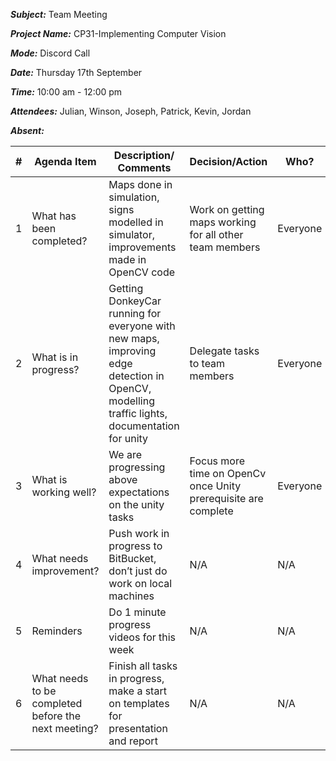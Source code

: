 ***Subject:*** Team Meeting

***Project Name:*** CP31-Implementing Computer Vision

***Mode:*** Discord Call

***Date:*** Thursday 17th September 

***Time:*** 10:00 am - 12:00 pm

***Attendees:*** Julian, Winson, Joseph, Patrick, Kevin, Jordan

***Absent:*** 


|     #    |     Agenda Item                                             |     Description/   Comments                                                                                                 |     Decision/Action                                                                        |     Who?        |     Items for   escalation                 |
|----------|-------------------------------------------------------------|-----------------------------------------------------------------------------------------------------------------------------|--------------------------------------------------------------------------------------------|-----------------|--------------------------------------------|
|     1    |     What has been completed?                                |    Maps done in simulation, signs modelled in simulator, improvements made in OpenCV code                       |		Work on getting maps working for all other team members                                                                                            |     Everyone    |                        N/A                    |
|     2    |     What is in progress?                                    |     Getting DonkeyCar running for everyone with new maps, improving edge detection in OpenCV, modelling traffic lights, documentation for unity                                        |     Delegate tasks to team members    |     Everyone    |   Ask how long traffic light needs to be red for, etc                                         |
|     3    |     What is working well?                                   |     We are progressing above expectations on the unity tasks                                                                |     Focus more time on OpenCv once Unity prerequisite are complete                                                                                      |     Everyone    |    Waiting for code for simulator implementation                                        |
|     4    |     What needs improvement?                                 |     Push work in progress to BitBucket, don’t just do work on local machines            |                      N/A                                                                     |     N/A    |                N/A                            |
|     5    |     Reminders                                               |     Do 1 minute progress videos for this week   |         N/A                              |     N/A    | Add Abdallah to Discord channel  |
|     6    |     What needs to be completed before the next meeting?     |     Finish all tasks in progress, make a start on templates for presentation and report                 |               N/A               |     N/A    |    N/A                                       |